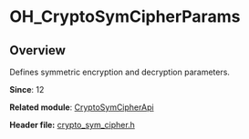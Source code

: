 # OH_CryptoSymCipherParams

## Overview

Defines symmetric encryption and decryption parameters.

**Since**: 12

**Related module**: [CryptoSymCipherApi](capi-cryptosymcipherapi.md)

**Header file:** [crypto_sym_cipher.h](capi-crypto-sym-cipher-h.md)
